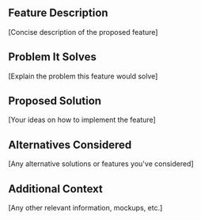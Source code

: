 ## Feature Description

[Concise description of the proposed feature]

## Problem It Solves

[Explain the problem this feature would solve]

## Proposed Solution

[Your ideas on how to implement the feature]

## Alternatives Considered

[Any alternative solutions or features you've considered]

## Additional Context

[Any other relevant information, mockups, etc.]
